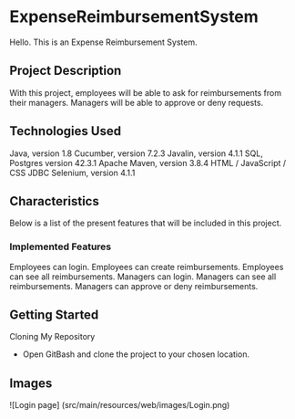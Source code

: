 # ExpenseReimbursementSystem
Hello. This is an Expense Reimbursement System.

## Project Description
With this project, employees will be able to ask for reimbursements from their managers. Managers will be able to approve or deny requests.

## Technologies Used
Java, version 1.8
Cucumber, version 7.2.3
Javalin, version 4.1.1
SQL, Postgres version 42.3.1
Apache Maven, version 3.8.4
HTML / JavaScript / CSS
JDBC
Selenium, version 4.1.1

## Characteristics
Below is a list of the present features that will be included in this project.

### Implemented Features
Employees can login.
Employees can create reimbursements.
Employees can see all reimbursements.
Managers can login.
Managers can see all reimbursements.
Managers can approve or deny reimbursements.

## Getting Started
Cloning My Repository
* Open GitBash and clone the project to your chosen location.

## Images
![Login page] (src/main/resources/web/images/Login.png)
